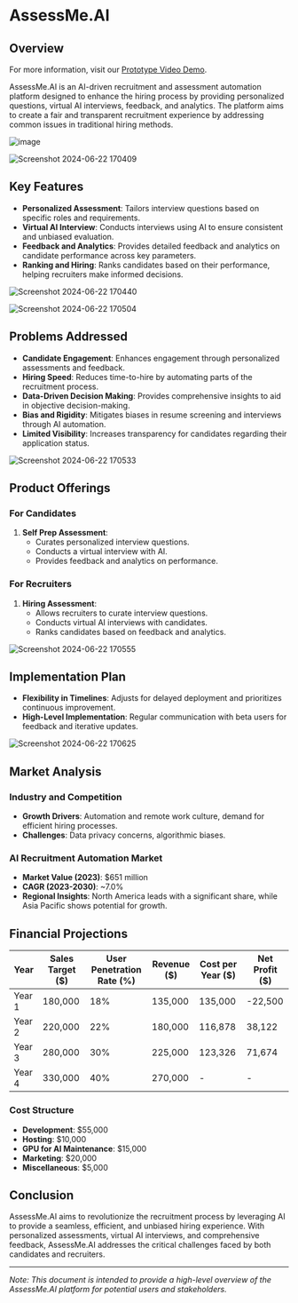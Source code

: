 # AssessMe.AI

## Overview
For more information, visit our [Prototype Video Demo](https://youtu.be/CAHjdSgKo1Y).

AssessMe.AI is an AI-driven recruitment and assessment automation platform designed to enhance the hiring process by providing personalized questions, virtual AI interviews, feedback, and analytics. The platform aims to create a fair and transparent recruitment experience by addressing common issues in traditional hiring methods.

![image](https://github.com/sumionochi/Assessment.AI/assets/89721628/64ddc9e6-fe28-40dd-be6d-33f4f264eead)

![Screenshot 2024-06-22 170409](https://github.com/sumionochi/Assessment.AI/assets/89721628/0619a6a2-7859-4e0e-a46e-95e49e60a4b7)

## Key Features

- **Personalized Assessment**: Tailors interview questions based on specific roles and requirements.
- **Virtual AI Interview**: Conducts interviews using AI to ensure consistent and unbiased evaluation.
- **Feedback and Analytics**: Provides detailed feedback and analytics on candidate performance across key parameters.
- **Ranking and Hiring**: Ranks candidates based on their performance, helping recruiters make informed decisions.

![Screenshot 2024-06-22 170440](https://github.com/sumionochi/Assessment.AI/assets/89721628/a405e16f-6173-41d9-9e40-aabd83d78c9b)

![Screenshot 2024-06-22 170504](https://github.com/sumionochi/Assessment.AI/assets/89721628/a25b846e-b033-4e74-ad07-a5a8a6f2fc88)

## Problems Addressed

- **Candidate Engagement**: Enhances engagement through personalized assessments and feedback.
- **Hiring Speed**: Reduces time-to-hire by automating parts of the recruitment process.
- **Data-Driven Decision Making**: Provides comprehensive insights to aid in objective decision-making.
- **Bias and Rigidity**: Mitigates biases in resume screening and interviews through AI automation.
- **Limited Visibility**: Increases transparency for candidates regarding their application status.

![Screenshot 2024-06-22 170533](https://github.com/sumionochi/Assessment.AI/assets/89721628/8fa39f5d-c681-4e8d-852e-50d598ad0b6c)

## Product Offerings

### For Candidates
1. **Self Prep Assessment**:
   - Curates personalized interview questions.
   - Conducts a virtual interview with AI.
   - Provides feedback and analytics on performance.

### For Recruiters
1. **Hiring Assessment**:
   - Allows recruiters to curate interview questions.
   - Conducts virtual AI interviews with candidates.
   - Ranks candidates based on feedback and analytics.

![Screenshot 2024-06-22 170555](https://github.com/sumionochi/Assessment.AI/assets/89721628/46872d7c-f458-43d6-bd7b-1e7a7a40d4e8)

## Implementation Plan

- **Flexibility in Timelines**: Adjusts for delayed deployment and prioritizes continuous improvement.
- **High-Level Implementation**: Regular communication with beta users for feedback and iterative updates.

![Screenshot 2024-06-22 170625](https://github.com/sumionochi/Assessment.AI/assets/89721628/fa205dae-6939-40e2-8aa2-07b9621d2a65)

## Market Analysis

### Industry and Competition
- **Growth Drivers**: Automation and remote work culture, demand for efficient hiring processes.
- **Challenges**: Data privacy concerns, algorithmic biases.

### AI Recruitment Automation Market
- **Market Value (2023)**: $651 million
- **CAGR (2023-2030)**: ~7.0%
- **Regional Insights**: North America leads with a significant share, while Asia Pacific shows potential for growth.

## Financial Projections

| Year  | Sales Target ($) | User Penetration Rate (%) | Revenue ($) | Cost per Year ($) | Net Profit ($) |
|-------|-------------------|---------------------------|-------------|-------------------|----------------|
| Year 1| 180,000           | 18%                       | 135,000     | 135,000           | -22,500        |
| Year 2| 220,000           | 22%                       | 180,000     | 116,878           | 38,122         |
| Year 3| 280,000           | 30%                       | 225,000     | 123,326           | 71,674         |
| Year 4| 330,000           | 40%                       | 270,000     | -                 | -              |

### Cost Structure
- **Development**: $55,000
- **Hosting**: $10,000
- **GPU for AI Maintenance**: $15,000
- **Marketing**: $20,000
- **Miscellaneous**: $5,000

## Conclusion

AssessMe.AI aims to revolutionize the recruitment process by leveraging AI to provide a seamless, efficient, and unbiased hiring experience. With personalized assessments, virtual AI interviews, and comprehensive feedback, AssessMe.AI addresses the critical challenges faced by both candidates and recruiters.

---

*Note: This document is intended to provide a high-level overview of the AssessMe.AI platform for potential users and stakeholders.*
